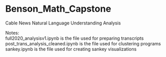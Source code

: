 # Benson_Math_Capstone
Cable News Natural Language Understanding Analysis

Notes:\
full2020_analysisv1.ipynb is the file used for preparing transcripts\
post_trans_analysis_cleaned.ipynb is the file used for clustering programs\
sankey.ipynb is the file used for creating sankey visualizations

